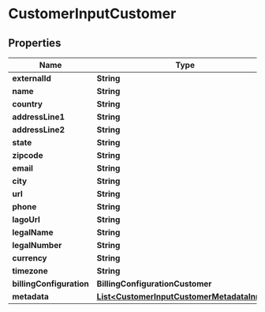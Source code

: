 

# CustomerInputCustomer


## Properties

| Name | Type | Description | Notes |
|------------ | ------------- | ------------- | -------------|
|**externalId** | **String** |  |  |
|**name** | **String** |  |  [optional] |
|**country** | **String** |  |  [optional] |
|**addressLine1** | **String** |  |  [optional] |
|**addressLine2** | **String** |  |  [optional] |
|**state** | **String** |  |  [optional] |
|**zipcode** | **String** |  |  [optional] |
|**email** | **String** |  |  [optional] |
|**city** | **String** |  |  [optional] |
|**url** | **String** |  |  [optional] |
|**phone** | **String** |  |  [optional] |
|**lagoUrl** | **String** |  |  [optional] |
|**legalName** | **String** |  |  [optional] |
|**legalNumber** | **String** |  |  [optional] |
|**currency** | **String** |  |  [optional] |
|**timezone** | **String** |  |  [optional] |
|**billingConfiguration** | **BillingConfigurationCustomer** |  |  [optional] |
|**metadata** | [**List&lt;CustomerInputCustomerMetadataInner&gt;**](CustomerInputCustomerMetadataInner.md) |  |  [optional] |



